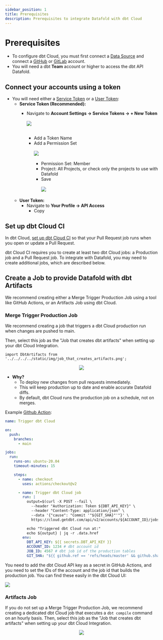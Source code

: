 ```yaml
---
sidebar_position: 1
title: Prerequisites
description: Prerequisites to integrate Datafold with dbt Cloud
---
```

# Prerequisites

- To configure dbt Cloud, you must first connect a [Data Source](integrations/data_warehouses/dw_overview.md) and connect a [GitHub](/integrations/git/github.md) or [GitLab](/integrations/git/gitlab.md) account.
- You will need a dbt **Team** account or higher to access the dbt API Datafold.

## Connect your accounts using a token
- You will need either a [Service Token](https://docs.getdbt.com/docs/dbt-cloud-apis/service-tokens) or a [User Token](https://docs.getdbt.com/docs/dbt-cloud-apis/user-tokens):
    - **Service Token (Recommended):** 
        - Navigate to **Account Settings -> Service Tokens -> + New Token** <br/><br/>
            ![](../../../../static/img/dbt_cloud_add_service_token.png) <br/><br/>
            
            - Add a Token Name
            - Add a Permission Set <br/><br/>
                ![](../../../../static/img/dbt_cloud_add_service_token_permission.png) <br/><br/>
                - Permission Set: Member
                - Project: All Projects, or check only the projects to use with Datafold
                - Save <br/><br/>
                ![](../../../../static/img/dbt_cloud_service_token.png) <br/><br/>
    - **User Token:**
        - Navigate to **Your Profile -> API Access**
            - Copy

## Set up dbt Cloud CI
In dbt Cloud, [set up dbt Cloud CI](https://docs.getdbt.com/docs/deploy/cloud-ci-job) so that your Pull Request job runs when you open or update a Pull Request.

dbt Cloud CI requires you to create at least two dbt Cloud jobs: a Production job and a Pull Request job. To integrate with Datafold, you may need to create additional jobs, which are described below.

## Create a Job to provide Datafold with dbt Artifacts

We recommend creating either a Merge Trigger Production Job using a tool like GitHub Actions, or an Artifacts Job using dbt Cloud.

### Merge Trigger Production Job
We recommend creating a job that triggers a dbt Cloud production run when changes are pushed to main.

Then, select this job as the "Job that creates dbt artifacts" when setting up your dbt Cloud Integration.

```mdx-code-block
import DbtArtifacts from '../../../../static/img/job_that_creates_artifacts.png';

```
<center><img src={DbtArtifacts} style={{width: '50%'}}/></center>

* **Why?**
    * To deploy new changes from pull requests immediately.
    * This will keep production up to date and enable accurate Datafold diffs.
    * By default, dbt Cloud runs the production job on a schedule, not on merges.


Example [Github Action](../../../guides/ci_guides/dbt_core/github_actions.md):
```yml
name: Trigger dbt Cloud

on:
  push:
    branches:
      - main

jobs:
  run:
    runs-on: ubuntu-20.04
    timeout-minutes: 15

    steps:
      - name: checkout
        uses: actions/checkout@v2

      - name: Trigger dbt Cloud job
        run: |
          output=$(curl -X POST --fail \
            --header "Authorization: Token ${DBT_API_KEY}" \
            --header "Content-Type: application/json" \
            --data '{"cause": "Commit '"${GIT_SHA}"'"}' \
            https://cloud.getdbt.com/api/v2/accounts/${ACCOUNT_ID}/jobs/${JOB_ID}/run/)

          echo "Triggered dbt Cloud run at:"
          echo ${output} | jq -r .data.href
        env:
          DBT_API_KEY: ${{ secrets.DBT_API_KEY }}
          ACCOUNT_ID: 1234 # dbt account id
          JOB_ID: 4567 # dbt job id of the production tables
          GIT_SHA: "${{ github.ref == 'refs/heads/master' && github.sha || github.event.pull_request.head.sha }}"
```
You need to add the dbt Cloud API key as a secret in GitHub Actions, and you need to set the IDs of the account and the job id that builds the production job. You can find these easily in the dbt Cloud UI:

![](../../../../static/img/cloud_datafold_parameters.png)

### Artifacts Job

If you do not set up a Merge Trigger Production Job, we recommend creating a dedicated dbt Cloud job that executes a `dbt compile` command on an hourly basis. Then, select this job as the "Job that creates dbt artifacts" when setting up your dbt Cloud Integration.


<center><img src={DbtArtifacts} style={{width: '50%'}}/></center>